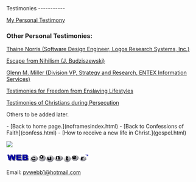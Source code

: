  <head> <title>(PVW) Personal Testimonies</title> <meta content="IE=9" http-equiv="X-UA-Compatible"></meta> <link href="css/page_style.css" rel="stylesheet" type="text/css"></link> </head><body lang="EN-US"><div class="page_style"> <a name="top"></a>Testimonies
-----------

[My Personal Testimony](mytstmny.html)

### Other Personal Testimonies:

[Thaine Norris (Software Design Engineer, Logos Research Systems, Inc.)](http://web.archive.org/web/20000306040507/http://www.norrisfamily.com/faith/index.htm)

[Escape from Nihilism (J. Budziszewski)](http://www.communiquejournal.org/q5_nihilism.html)

[Glenn M. Miller (Division VP, Strategy and Research, ENTEX Information Services)](http://christianthinktank.com/oxymore.html)

[Testimonies for Freedom from Enslaving Lifestyles](enslaved.html)

[Testimonies of Christians during Persecution](persecut.html)

Others to be added later.

 </div>- [Back to home page.](noframesindex.html)
- [Back to Confessions of Faith](confess.html)
- [How to receive a new life in Christ.](gospel.html)
 
![](http://counter.digits.com/wc/-d/4/pvwebb)

[![digits](images/wc-03.gif)](http://www.digits.com/)

Email: [pvwebb1@hotmail.com](mailto:pvwebb1@hotmail.com)

 